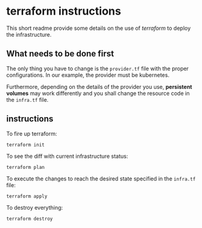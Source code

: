 # terraform instructions

This short readme provide some details on the use of *terraform* to deploy the infrastructure.

## What needs to be done first

The only thing you have to change is the `provider.tf` file with the proper configurations. In our example, the provider must be kubernetes.

Furthermore, depending on the details of the provider you use, **persistent volumes** may work differently and you shall change the resource code in the `infra.tf` file.

## instructions

To fire up terraform:

```
terraform init
```

To see the diff with current infrastructure status:

```
terraform plan
```

To execute the changes to reach the desired state specified in the `infra.tf` file:

```
terraform apply
```

To destroy everything:

```
terraform destroy
```

